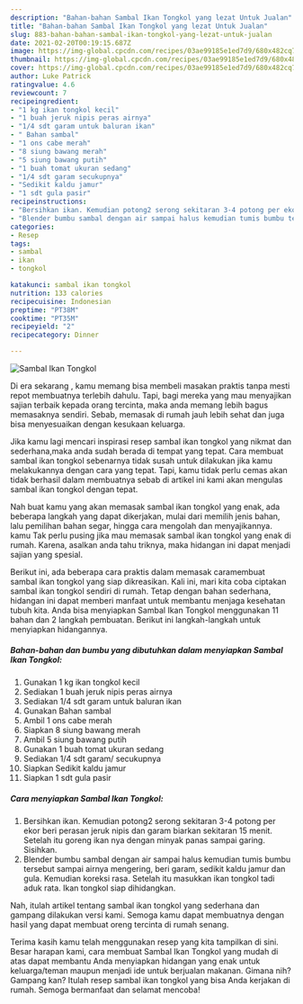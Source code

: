 ```yaml
---
description: "Bahan-bahan Sambal Ikan Tongkol yang lezat Untuk Jualan"
title: "Bahan-bahan Sambal Ikan Tongkol yang lezat Untuk Jualan"
slug: 883-bahan-bahan-sambal-ikan-tongkol-yang-lezat-untuk-jualan
date: 2021-02-20T00:19:15.687Z
image: https://img-global.cpcdn.com/recipes/03ae99185e1ed7d9/680x482cq70/sambal-ikan-tongkol-foto-resep-utama.jpg
thumbnail: https://img-global.cpcdn.com/recipes/03ae99185e1ed7d9/680x482cq70/sambal-ikan-tongkol-foto-resep-utama.jpg
cover: https://img-global.cpcdn.com/recipes/03ae99185e1ed7d9/680x482cq70/sambal-ikan-tongkol-foto-resep-utama.jpg
author: Luke Patrick
ratingvalue: 4.6
reviewcount: 7
recipeingredient:
- "1 kg ikan tongkol kecil"
- "1 buah jeruk nipis peras airnya"
- "1/4 sdt garam untuk baluran ikan"
- " Bahan sambal"
- "1 ons cabe merah"
- "8 siung bawang merah"
- "5 siung bawang putih"
- "1 buah tomat ukuran sedang"
- "1/4 sdt garam secukupnya"
- "Sedikit kaldu jamur"
- "1 sdt gula pasir"
recipeinstructions:
- "Bersihkan ikan. Kemudian potong2 serong sekitaran 3-4 potong per ekor beri perasan jeruk nipis dan garam biarkan sekitaran 15 menit. Setelah itu goreng ikan nya dengan minyak panas sampai garing. Sisihkan."
- "Blender bumbu sambal dengan air sampai halus kemudian tumis bumbu tersebut sampai airnya mengering, beri garam, sedikit kaldu jamur dan gula. Kemudian koreksi rasa. Setelah itu masukkan ikan tongkol tadi aduk rata. Ikan tongkol siap dihidangkan."
categories:
- Resep
tags:
- sambal
- ikan
- tongkol

katakunci: sambal ikan tongkol 
nutrition: 133 calories
recipecuisine: Indonesian
preptime: "PT38M"
cooktime: "PT35M"
recipeyield: "2"
recipecategory: Dinner

---
```



![Sambal Ikan Tongkol](https://img-global.cpcdn.com/recipes/03ae99185e1ed7d9/680x482cq70/sambal-ikan-tongkol-foto-resep-utama.jpg)

Di era  sekarang , kamu memang bisa membeli masakan praktis tanpa mesti repot membuatnya terlebih dahulu. Tapi, bagi mereka yang mau menyajikan sajian terbaik kepada orang tercinta, maka anda memang lebih bagus memasaknya sendiri. Sebab, memasak di rumah jauh lebih sehat dan juga bisa menyesuaikan dengan kesukaan keluarga.

Jika kamu lagi mencari inspirasi resep sambal ikan tongkol yang nikmat dan sederhana,maka anda sudah berada di tempat yang tepat. Cara membuat sambal ikan tongkol  sebenarnya tidak susah untuk dilakukan jika kamu melakukannya dengan cara yang tepat. Tapi, kamu tidak perlu cemas akan tidak berhasil dalam membuatnya 
sebab di artikel ini kami akan mengulas sambal ikan tongkol dengan tepat.  



Nah buat kamu yang akan memasak sambal ikan tongkol yang enak, ada beberapa langkah yang dapat dikerjakan, mulai dari memilih jenis bahan, lalu pemilihan bahan segar, hingga cara mengolah dan menyajikannya. kamu Tak perlu pusing jika mau memasak sambal ikan tongkol yang enak di rumah. Karena, asalkan anda  tahu triknya, maka hidangan ini dapat menjadi sajian yang spesial.

Berikut ini, ada beberapa cara praktis  dalam memasak caramembuat sambal ikan tongkol yang siap dikreasikan. Kali ini, mari kita coba ciptakan sambal ikan tongkol sendiri di rumah. Tetap dengan bahan sederhana, hidangan ini dapat memberi manfaat untuk membantu menjaga kesehatan tubuh kita. Anda bisa menyiapkan Sambal Ikan Tongkol menggunakan 11 bahan dan 2 langkah pembuatan. Berikut ini langkah-langkah untuk menyiapkan hidangannya.

<!--inarticleads1-->

##### Bahan-bahan dan bumbu yang dibutuhkan dalam menyiapkan Sambal Ikan Tongkol:

1. Gunakan 1 kg ikan tongkol kecil
1. Sediakan 1 buah jeruk nipis peras airnya
1. Sediakan 1/4 sdt garam untuk baluran ikan
1. Gunakan  Bahan sambal
1. Ambil 1 ons cabe merah
1. Siapkan 8 siung bawang merah
1. Ambil 5 siung bawang putih
1. Gunakan 1 buah tomat ukuran sedang
1. Sediakan 1/4 sdt garam/ secukupnya
1. Siapkan Sedikit kaldu jamur
1. Siapkan 1 sdt gula pasir




<!--inarticleads2-->

##### Cara menyiapkan Sambal Ikan Tongkol:

1. Bersihkan ikan. Kemudian potong2 serong sekitaran 3-4 potong per ekor beri perasan jeruk nipis dan garam biarkan sekitaran 15 menit. Setelah itu goreng ikan nya dengan minyak panas sampai garing. Sisihkan.
1. Blender bumbu sambal dengan air sampai halus kemudian tumis bumbu tersebut sampai airnya mengering, beri garam, sedikit kaldu jamur dan gula. Kemudian koreksi rasa. Setelah itu masukkan ikan tongkol tadi aduk rata. Ikan tongkol siap dihidangkan.




Nah, itulah artikel tentang  sambal ikan tongkol  yang sederhana dan gampang dilakukan versi kami. Semoga kamu dapat membuatnya dengan hasil yang dapat membuat oreng tercinta di rumah senang. 

Terima kasih kamu telah menggunakan resep yang kita tampilkan di sini. Besar harapan kami, cara membuat  Sambal Ikan Tongkol yang mudah di atas dapat membantu Anda menyiapkan hidangan yang enak untuk keluarga/teman maupun menjadi ide untuk berjualan makanan. Gimana nih? Gampang kan? Itulah resep sambal ikan tongkol yang bisa Anda kerjakan di rumah. Semoga bermanfaat dan selamat mencoba!

